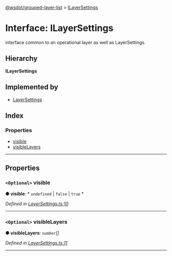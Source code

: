 [@wsdot/grouped-layer-list](../README.md) > [ILayerSettings](../interfaces/ilayersettings.md)

# Interface: ILayerSettings

interface common to an operational layer as well as LayerSettings.

## Hierarchy

**ILayerSettings**

## Implemented by

* [LayerSettings](../classes/layersettings.md)

## Index

### Properties

* [visible](ilayersettings.md#visible)
* [visibleLayers](ilayersettings.md#visiblelayers)

---

## Properties

<a id="visible"></a>

### `<Optional>` visible

**● visible**: * `undefined` &#124; `false` &#124; `true`
*

*Defined in [LayerSettings.ts:10](https://github.com/WSDOT-GIS/grouped-layer-list/blob/1ae99b6/packages/grouped-layer-list/src/LayerSettings.ts#L10)*

___
<a id="visiblelayers"></a>

### `<Optional>` visibleLayers

**● visibleLayers**: *`number`[]*

*Defined in [LayerSettings.ts:11](https://github.com/WSDOT-GIS/grouped-layer-list/blob/1ae99b6/packages/grouped-layer-list/src/LayerSettings.ts#L11)*

___

